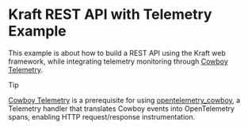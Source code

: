 # Kraft REST API with Telemetry Example

This example is about how to build a REST API using the Kraft web framework,
while integrating telemetry monitoring through
[Cowboy Telemetry](https://github.com/beam-telemetry/cowboy_telemetry).

> [!TIP]
> [Cowboy Telemetry](https://github.com/beam-telemetry/cowboy_telemetry) is a
> prerequisite for using 
> [opentelemetry_cowboy](https://hexdocs.pm/opentelemetry_cowboy/readme.html),
> a Telemetry handler  that translates Cowboy events into OpenTelemetry spans,
> enabling HTTP request/response instrumentation.

